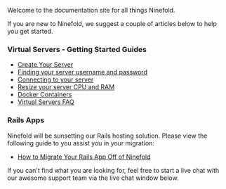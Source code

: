 Welcome to the documentation site for all things Ninefold.

If you are new to Ninefold, we suggest a couple of articles below to help you get started.

### Virtual Servers - Getting Started Guides

*  [Create Your Server](servers/create.md)
*  [Finding your server username and password](servers/new_server_username_and_password.md)
*  [Connecting to your server](servers/how_to_connect_to_your_server_using_ssh_rdp.md)
*  [Resize your server CPU and RAM](servers/resize.md)
*  [Docker Containers](servers/how_to_create_a_docker_server.md)
*  [Virtual Servers FAQ](servers/faq.md)

### Rails Apps

Ninefold will be sunsetting our Rails hosting solution. Please view the following guide to you assist you in your migration:

* [How to Migrate Your Rails App Off of Ninefold](http://help.ninefold.com/apps/how_to_migrate_your_rails_app_off_of_ninefold/)

If you can't find what you are looking for, feel free to start a live chat with our awesome support team via the live chat window below.
